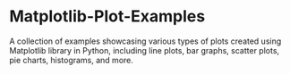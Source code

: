 # Matplotlib-Plot-Examples
A collection of examples showcasing various types of plots created using Matplotlib library in Python, including line plots, bar graphs, scatter plots, pie charts, histograms, and more.
